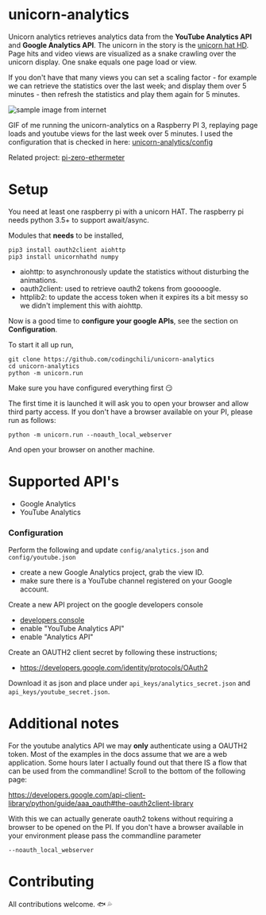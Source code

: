 # unicorn-analytics
Unicorn analytics retrieves analytics data from the **YouTube Analytics API** and **Google Analytics API**.
The unicorn in the story is the [unicorn hat HD](https://shop.pimoroni.com/products/unicorn-hat-hd). Page hits
and video views are visualized as a snake crawling over the unicorn display. One snake equals one page load or view.

If you don't have that many views you can set a scaling factor - for example we can retrieve the statistics
over the last week; and display them over 5 minutes - then refresh the statistics and play them again for 5 minutes.

![sample image from internet](https://thumbs.gfycat.com/ConventionalFrightenedBorzoi-size_restricted.gif)

GIF of me running the unicorn-analytics on a Raspberry PI 3, replaying page loads and youtube views for the last week over 5 minutes. I used the configuration that is checked in here: [unicorn-analytics/config](https://github.com/codingchili/unicorn-analytics/tree/master/config)

Related project: [pi-zero-ethermeter](https://github.com/codingchili/pi-zero-ethermeter)

# Setup
You need at least one raspberry pi with a unicorn HAT. 
The raspberry pi needs python 3.5+ to support await/async.

Modules that **needs** to be installed,

```
pip3 install oauth2client aiohttp
pip3 install unicornhathd numpy
```

- aiohttp: to asynchronously update the statistics without disturbing the animations.
- oauth2client: used to retrieve oauth2 tokens from gooooogle.
- httplib2: to update the access token when it expires its a bit messy so we didn't implement this with aiohttp.

Now is a good time to **configure your google APIs**, see the section on **Configuration**.

To start it all up run,
```
git clone https://github.com/codingchili/unicorn-analytics
cd unicorn-analytics
python -m unicorn.run
```

Make sure you have configured everything first :smirk:

The first time it is launched it will ask you to open your browser and allow third party access.
If you don't have a browser available on your PI, please run as follows:
```
python -m unicorn.run --noauth_local_webserver
```

And open your browser on another machine.

# Supported API's

- Google Analytics
- YouTube Analytics

### Configuration
Perform the following and update `config/analytics.json` and `config/youtube.json`

- create a new Google Analytics project, grab the view ID.
- make sure there is a YouTube channel registered on your Google account.

Create a new API project on the google developers console
- [developers console](https://console.developers.google.com/)
- enable "YouTube Analytics API"
- enable "Analytics API"

Create an OAUTH2 client secret by following these instructions;
- https://developers.google.com/identity/protocols/OAuth2

Download it as json and place under `api_keys/analytics_secret.json` and `api_keys/youtube_secret.json`.

# Additional notes

For the youtube analytics API we may **only** authenticate using a OAUTH2 token. Most of the examples in the docs assume 
that we are a web application. Some hours later I actually found out that there IS a flow that can be used from the 
commandline! Scroll to the bottom of the following page:

https://developers.google.com/api-client-library/python/guide/aaa_oauth#the-oauth2client-library

With this we can actually generate oauth2 tokens without requiring a browser to be opened on the PI. If you 
don't have a browser available in your environment please pass the commandline parameter

```
--noauth_local_webserver
```

# Contributing
All contributions welcome. :fish: :sweat_drops:
